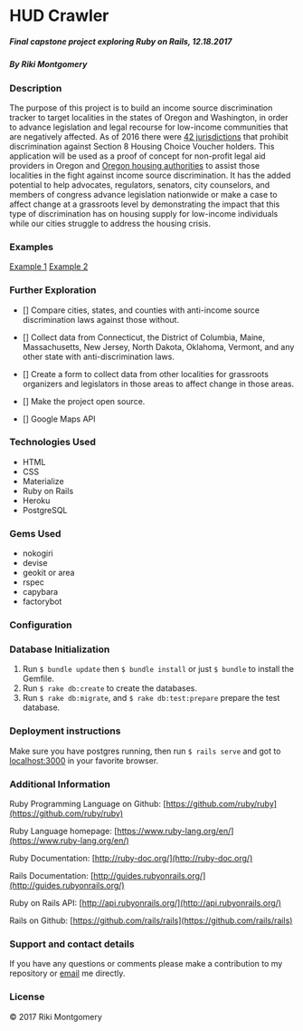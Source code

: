
# HUD Crawler

##### Final capstone project exploring Ruby on Rails, 12.18.2017

##### By Riki Montgomery

### Description

The purpose of this project is to build an income source discrimination tracker to target localities in the states of Oregon and Washington, in order to advance legislation and legal recourse for low-income communities that are negatively affected. As of 2016 there were [42 jurisdictions](https://affordablehousingonline.com/source-of-income-antidiscrimination-laws) that prohibit discrimination against Section 8 Housing Choice Voucher holders. This application will be used as a proof of concept for non-profit legal aid providers in Oregon and [Oregon housing authorities](https://www.orhousingauthorities.org/) to assist those localities in the fight against income source discrimination. It has the added potential to help advocates, regulators, senators, city counselors, and members of congress advance legislation nationwide or make a case to affect change at a grassroots level by demonstrating the impact that this type of discrimination has on housing supply for low-income individuals while our cities struggle to address the housing crisis.

### Examples

[Example 1](https://eugene.craigslist.org/apa/d/great-duplex-avail-jan-1st/6411064407.html)
[Example 2](https://corvallis.craigslist.org/apa/d/3-bedroom-2-bath/6412158992.html)


### Further Exploration

- [] Compare cities, states, and counties with anti-income source discrimination laws against those without.

- [] Collect data from Connecticut, the District of Columbia, Maine, Massachusetts, New Jersey, North Dakota, Oklahoma, Vermont, and any other state with anti-discrimination laws.

- [] Create a form to collect data from other localities for grassroots organizers and legislators in those areas to affect change in those areas.

- [] Make the project open source.

- [] Google Maps API


### Technologies Used

* HTML
* CSS
* Materialize
* Ruby on Rails
* Heroku
* PostgreSQL

### Gems Used

* nokogiri
* devise
* geokit or area
* rspec
* capybara
* factorybot

### Configuration



### Database Initialization

1. Run `$ bundle update` then `$ bundle install` or just `$ bundle` to install the Gemfile.
2. Run `$ rake db:create` to create the databases.
3. Run `$ rake db:migrate`, and `$ rake db:test:prepare` prepare the test database.

### Deployment instructions

Make sure you have postgres running, then run `$ rails serve` and got to [localhost:3000](localhost:3000) in your favorite browser.

### Additional Information

Ruby Programming Language on Github: [https://github.com/ruby/ruby](https://github.com/ruby/ruby)

Ruby Language homepage: [https://www.ruby-lang.org/en/](https://www.ruby-lang.org/en/)

Ruby Documentation: [http://ruby-doc.org/](http://ruby-doc.org/)

Rails Documentation: [http://guides.rubyonrails.org/](http://guides.rubyonrails.org/)

Ruby on Rails API: [http://api.rubyonrails.org/](http://api.rubyonrails.org/)

Rails on Github: [https://github.com/rails/rails](https://github.com/rails/rails)

### Support and contact details

If you have any questions or comments please make a contribution to my repository or [email](mostriki820@gmail.com) me directly.

### License
© 2017 Riki Montgomery
